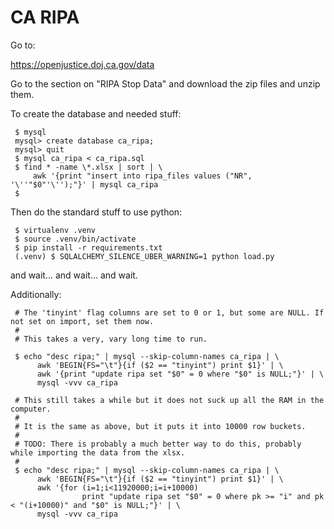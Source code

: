 # CA RIPA

Go to:

   https://openjustice.doj.ca.gov/data

Go to the section on "RIPA Stop Data" and download the zip files and unzip them.

To create the database and needed stuff:

     $ mysql
     mysql> create database ca_ripa;
     mysql> quit
     $ mysql ca_ripa < ca_ripa.sql
     $ find * -name \*.xlsx | sort | \
         awk '{print "insert into ripa_files values ("NR", '\''"$0"'\'');"}' | mysql ca_ripa
     $

Then do the standard stuff to use python:

     $ virtualenv .venv
     $ source .venv/bin/activate
     $ pip install -r requirements.txt
     (.venv) $ SQLALCHEMY_SILENCE_UBER_WARNING=1 python load.py

and wait... and wait... and wait.

Additionally:

     # The 'tinyint' flag columns are set to 0 or 1, but some are NULL. If not set on import, set them now.
     #
     # This takes a very, vary long time to run.

     $ echo "desc ripa;" | mysql --skip-column-names ca_ripa | \
          awk 'BEGIN{FS="\t"}{if ($2 == "tinyint") print $1}' | \
          awk '{print "update ripa set "$0" = 0 where "$0" is NULL;"}' | \
          mysql -vvv ca_ripa

     # This still takes a while but it does not suck up all the RAM in the computer.
     #
     # It is the same as above, but it puts it into 10000 row buckets.
     #
     # TODO: There is probably a much better way to do this, probably while importing the data from the xlsx.
     #
     $ echo "desc ripa;" | mysql --skip-column-names ca_ripa | \
          awk 'BEGIN{FS="\t"}{if ($2 == "tinyint") print $1}' | \
          awk '{for (i=1;i<11920000;i=i+10000)
                    print "update ripa set "$0" = 0 where pk >= "i" and pk < "(i+10000)" and "$0" is NULL;"}' | \
          mysql -vvv ca_ripa

